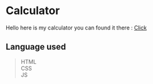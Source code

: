 # Calculator

Hello here is my calculator you can found it there : [Click](https://youssefakanni.github.io/Calculator_BeCode/)

## Language used

> HTML  
> CSS  
> JS
